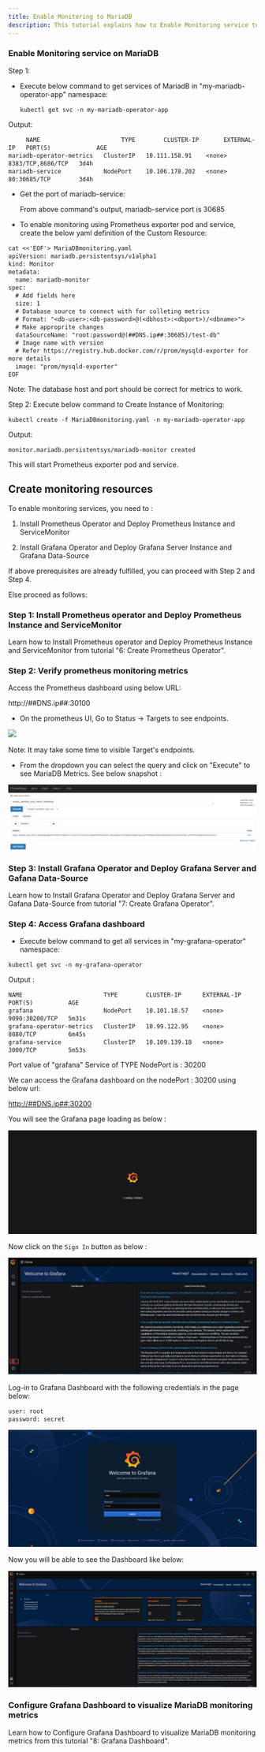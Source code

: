 ```yaml
---
title: Enable Monitoring to MariaDB
description: This tutorial explains how to Enable Monitoring service to MariaDB
---
```


### Enable Monitoring service on MariaDB 

Step 1: 

- Execute below command to get services of MariadB in "my-mariadb-operator-app" namespace:
  
  ```execute
  kubectl get svc -n my-mariadb-operator-app
  ```

 Output:
 ```
      NAME                       TYPE        CLUSTER-IP       EXTERNAL-IP   PORT(S)             AGE
 mariadb-operator-metrics   ClusterIP   10.111.158.91    <none>        8383/TCP,8686/TCP   3d4h
 mariadb-service            NodePort    10.106.178.202   <none>        80:30685/TCP        3d4h
 ```
 
- Get the port of mariadb-service:
  
  From above command's output, mariadb-service port is 30685 

- To enable monitoring using Prometheus exporter pod and service, create the below yaml definition of the Custom Resource:


```execute
cat <<'EOF'> MariaDBmonitoring.yaml
apiVersion: mariadb.persistentsys/v1alpha1
kind: Monitor
metadata:
  name: mariadb-monitor
spec:
  # Add fields here
  size: 1
  # Database source to connect with for colleting metrics
  # Format: "<db-user>:<db-password>@(<dbhost>:<dbport>)/<dbname>">
  # Make approprite changes 
  dataSourceName: "root:password@(##DNS.ip##:30685)/test-db"
  # Image name with version
  # Refer https://registry.hub.docker.com/r/prom/mysqld-exporter for more details
  image: "prom/mysqld-exporter"
EOF
```

Note: The database host and port should be correct for metrics to work.



Step 2: Execute below command to Create Instance of Monitoring: 

```execute
kubectl create -f MariaDBmonitoring.yaml -n my-mariadb-operator-app
```

Output:


```
monitor.mariadb.persistentsys/mariadb-monitor created
```

This will start Prometheus exporter pod and service. 




## Create monitoring resources 

To enable monitoring services, you need to :

1. Install Prometheus Operator and Deploy Prometheus Instance and ServiceMonitor 

2. Install Grafana Operator and Deploy Grafana Server Instance and Grafana Data-Source

If above prerequisites are already fulfilled, you can proceed with Step 2 and Step 4.

Else proceed as follows: 


### Step 1: Install Prometheus operator and Deploy Prometheus Instance and ServiceMonitor
 
 Learn how to Install Prometheus operator and Deploy Prometheus Instance and ServiceMonitor from tutorial "6: Create Prometheus Operator".


### Step 2: Verify prometheus monitoring metrics

Access the Prometheus dashboard using below URL:

http://##DNS.ip##:30100

- On the prometheus UI, Go to Status -> Targets to see endpoints.


 ![](_images/targets.PNG)

Note: It may take some time to visible Target's endpoints.

- From the dropdown you can select the query and click on "Execute" to see MariaDB Metrics. See below snapshot :


![](_images/queryexecution.PNG)




### Step 3: Install Grafana Operator and Deploy Grafana Server and Gafana Data-Source


Learn how to Install Grafana Operator and Deploy Grafana Server and Gafana Data-Source from tutorial "7: Create Grafana Operator".



### Step 4: Access Grafana dashboard


- Execute below command to get all services in "my-grafana-operator" namespace:


```execute
kubectl get svc -n my-grafana-operator
```


Output :

```
NAME                       TYPE        CLUSTER-IP      EXTERNAL-IP   PORT(S)          AGE
grafana                    NodePort    10.101.18.57    <none>        9090:30200/TCP   5m31s
grafana-operator-metrics   ClusterIP   10.99.122.95    <none>        8080/TCP         6m45s
grafana-service            ClusterIP   10.109.139.18   <none>        3000/TCP         5m53s
```

Port value of "grafana" Service of TYPE NodePort is : 30200


We can access the Grafana dashboard on the nodePort : 30200 using below url:

<a href="http://##DNS.ip##:30200" target="_blank">http://##DNS.ip##:30200</a> 


You will see the Grafana page loading as below :


![](_images/load.png)


Now click on the `Sign In` button as below :

![](_images/signin.png)

Log-in to Grafana Dashboard with the following credentials in the page below:


```
user: root
password: secret
```
![](_images/login.png)


Now you will be able to see the Dashboard like below:


![](_images/dashboard.png)


### Configure Grafana Dashboard to visualize MariaDB monitoring metrics

Learn how to Configure Grafana Dashboard to visualize MariaDB monitoring metrics from this tutorial "8: Grafana Dashboard".





